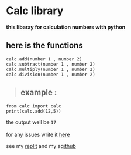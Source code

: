 # Calc library

**this libaray  for calculation numbers with python**

## here is the functions 
```
calc.add(number 1 , number 2)
calc.subtract(number 1 , number 2)
calc.multiply(number 1 , number 2)
calc.division(number 1 , number 2)
```

>## example :
```
from calc import calc
print(calc.add(12,5))
```
the output well be ```17```
<br>
<br>
for any issues write it [here]("https://github.com/moh0009/Calc/issues")
<br>

see my [replit]("https://replit.com/@moh0009") and my a[github]("https://github.com/moh0009")